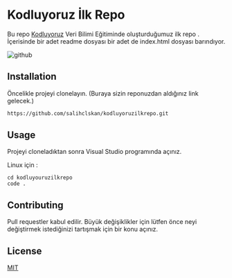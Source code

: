 # Kodluyoruz  İlk Repo

Bu repo [Kodluyoruz](kodluyoruz.org) Veri Bilimi Eğitiminde oluşturduğumuz ilk repo . İçerisinde bir adet readme dosyası bir adet de index.html dosyası barındıyor.

![github](figures/github.png)

## Installation

Öncelikle projeyi clonelayın. (Buraya sizin reponuzdan aldığınız link gelecek.)

```bash 
https://github.com/salihclskan/kodluyoruzilkrepo.git
```
## Usage

Projeyi cloneladıktan sonra Visual Studio programında açınız.

Linux için :

```linux
cd kodluyouruzilkrepo
code .
```
## Contributing

Pull requestler kabul edilir. Büyük değişiklikler için lütfen önce neyi değiştirmek istediğinizi tartışmak için bir konu açınız.

## License

[MIT](choosealicense.com/licenses/mit/)


